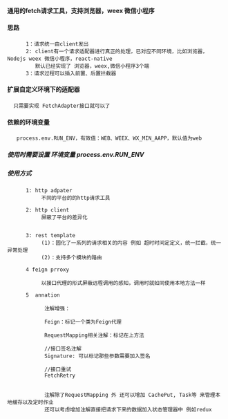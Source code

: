 #### 通用的fetch请求工具，支持浏览器，weex 微信小程序

#### 思路
          1：请求统一由client发出
          2: client有一个请求适配器进行真正的处理，已对应不同环境，比如浏览器，Nodejs weex 微信小程序，react-native
             默认已经实现了 浏览器，weex,微信小程序3个端
          3：请求过程可以插入前置、后置拦截器

#### 扩展自定义环境下的适配器
      只需要实现 FetchAdapter接口就可以了

#### 依赖的环境变量
       process.env.RUN_ENV，有效值：WEB、WEEX、WX_MIN_AAPP，默认值为web

##### 使用时需要设置 环境变量 process.env.RUN_ENV
##### 使用方式

          1: http adpater
               不同的平台的的http请求工具

          2: http client
               屏蔽了平台的差异化


          3: rest template
               (1)：固化了一系列的请求相关的内容 例如 超时时间定定义，统一拦截，统一异常处理
               (2)：支持多个模块的路由

          4 feign prroxy

               以接口代理的形式屏蔽远程调用的感知，调用时就如同使用本地方法一样

          5  annation

                注解增强：

                Feign：标记一个类为Feign代理

                RequestMapping相关注解：标记在上方法

                //接口签名注解
                Signature: 可以标记那些参数需要加入签名

                //接口重试
                FetchRetry


                注解除了RequestMapping 外 还可以增加 CachePut, Task等 来管理本地缓存以及定时作业
                还可以考虑增加注解直接把请求下来的数据加入状态管理器中 例如redux

